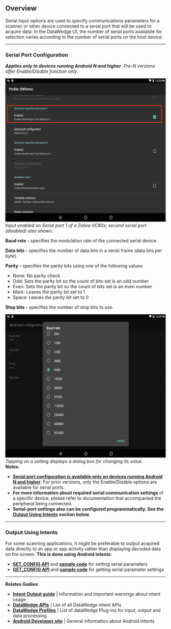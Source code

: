 <h2 id="overview">Overview</h2>
<p>Serial Input options are used to specify communications parameters for a scanner or other device connected to a serial port that will be used to acquire data. In the DataWedge UI, the number of serial ports availabile for selection varies according to the number of serial ports on the host device.</p>
<!-- 2/28/18- Removed per eng. 
**Note: DataWedge provides audio and other feedback to alert the user of scanning results and barcode type. See the [Scanner Parameters](#scanparams) section for more information**. 
 -->
<hr />
<h3 id="serialportconfiguration">Serial Port Configuration</h3>
<p><strong><em>Applies only to devices running Android N and higher</em></strong>. <em>Pre-N versions offer Enable/Disable function only</em>.</p>
<p><img style="height:450px" src="DW_serial_02.png"/>
<em>Input enabled on Serial port 1 of a Zebra VC80x; second serial port (disabled) also shown.</em>
<br></p>
<p><strong>Baud rate -</strong> specifies the modulation rate of the connected serial device. </p>
<p><strong>Data bits -</strong> specifies the number of data bits in a serial frame (data bits per byte). </p>
<p><strong>Parity -</strong> specifies the parity bits using one of the following values: </p>
<ul>
<li>None: No parity check</li>
<li>Odd: Sets the parity bit so the count of bits set is an odd number</li>
<li>Even: Sets the parity bit so the count of bits set is an even number</li>
<li>Mark: Leaves the parity bit set to 1</li>
<li>Space: Leaves the parity bit set to 0</li>
</ul>
<p><strong>Stop bits -</strong> specifies the number of stop bits to use.  </p>
<p><img style="height:450px" src="DW_serial_04.png"/>
<em>Tapping on a setting displays a dialog box for changing its value.</em>
<br>
<strong>Notes</strong>: </p>
<ul>
<li><strong><u>Serial port configuration is available only on devices running Android N and higher</u></strong>. For prior versions, only the Enable/Disable options are available for serial ports.</li>
<li><strong>For more information about required serial communication settings</strong> of a specific device, please refer to documentation that accompanied the peripheral being connected. </li>
<li><strong>Serial-port settings also can be configured programmatically. See the <a href="#outputusingintents">Output Using Intents</a> section below</strong>. </li>
</ul>
<hr />
<h3 id="outputusingintents">Output Using Intents</h3>
<p>For some scanning applications, it might be preferable to output acquired data directly to an app or app activity rather than displaying decoded data on the screen. <strong>This is done using Android intents</strong>:</p>
<ul>
<li><strong><a href="../../api/setconfig">SET_CONFIG API</a></strong> and <strong><a href="../../api/setconfig/#setserialinputconfiguration">sample code</a></strong> for setting serial parameters</li>
<li><strong><a href="../../api/getconfig">GET_CONFIG API</a></strong> and <strong><a href="../../api/getconfig/#getserialinputconfig">sample code</a></strong> for getting serial parameter settings</li>
</ul>
<hr />
<p><strong>Relates Gudies</strong>:</p>
<ul>
<li><strong><a href="../../output/intent">Intent Output guide</a></strong> | Information and important warnings about intent usage</li>
<li><strong><a href="../../api">DataWedge APIs</a></strong> | List of all DataWedge intent APIs</li>
<li><strong><a href="../../profiles">DataWedge Profiles</a></strong> | List of dataWedge Plug-ins for input, output and data processing</li>
<li><strong><a href="https://developer.android.com/guide/components/intents-filters.html">Android Developer site</a></strong> | General information about Android intents </li>
</ul>